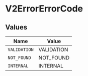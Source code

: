 # V2ErrorErrorCode


## Values

| Name         | Value        |
| ------------ | ------------ |
| `VALIDATION` | VALIDATION   |
| `NOT_FOUND`  | NOT_FOUND    |
| `INTERNAL`   | INTERNAL     |